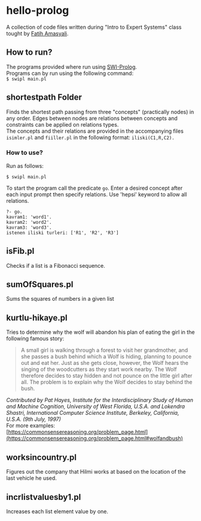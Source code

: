 # hello-prolog  
A collection of code files written during "Intro to Expert Systems" class tought by [Fatih Amasyali](https://sites.google.com/view/mfatihamasyali).  

## How to run?  
The programs provided where run using [SWI-Prolog](https://www.swi-prolog.org/).  
Programs can by run using the following command:   
```$ swipl main.pl```  

## shortestpath Folder  
Finds the shortest path passing from three "concepts" (practically nodes) in any order. Edges between nodes are relations between concepts and constraints can be applied on relations types.  
The concepts and their relations are provided in the accompanying files `isimler.pl` and `fiiller.pl` in the following format:
```iliski(C1,R,C2).```  

### How to use?  
Run as follows:
```
$ swipl main.pl
```
To start the program call the predicate `go`. Enter a desired concept after each input prompt then specify relations. Use 'hepsi' keyword to allow all relations.  
```
?- go.
kavram1: 'word1'.
kavram2: 'word2'.
kavram3: 'word3'.
istenen iliski turleri: ['R1', 'R2', 'R3']
```

## isFib.pl  
Checks if a list is a Fibonacci sequence.  

## sumOfSquares.pl  
Sums the squares of numbers in a given list

## kurtlu-hikaye.pl  
Tries to determine why the wolf will abandon his plan of eating the girl in the following famous story:  
> A small girl is walking through a forest to visit her grandmother, and she passes a bush behind which a Wolf is hiding, planning to pounce out and eat her. Just as she gets close, however, the Wolf hears the singing of the woodcutters as they start work nearby. The Wolf therefore decides to stay hidden and not pounce on the little girl after all. The problem is to explain why the Wolf decides to stay behind the bush.  

_Contributed by Pat Hayes, Institute for the Interdisciplinary Study of Human and Machine Cognition, University of West Florida, U.S.A. and Lokendra Shastri, International Computer Science Institute, Berkeley, California, U.S.A. (9th July, 1997)_  
For more examples: [https://commonsensereasoning.org/problem_page.html](https://commonsensereasoning.org/problem_page.html#wolfandbush)  


## worksincountry.pl  
Figures out the company that Hilmi works at based on the location of the last vehicle he used.

## incrlistvaluesby1.pl  
Increases each list element value by one.